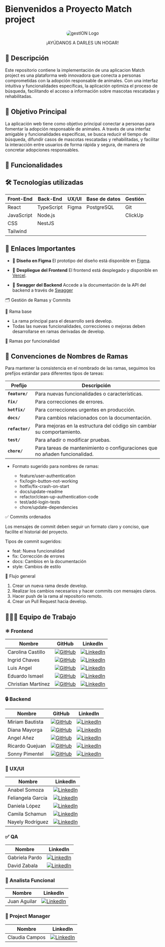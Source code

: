 # Bienvenidos a Proyecto Match project

  <p align="center">
    <img src="https://i.imgur.com/mtQDDC9.png" alt="gestION Logo"  style="border-radius: 10px;">
    <p align="center">¡AYÚDANOS A DARLES UN HOGAR!</p>
  </p>

## 📄 Descripción

Este repositorio contiene la implementación de una aplicacion Match project es una plataforma web innovadora que conecta a personas comprometidas con la adopción responsable de animales. Con una interfaz intuitiva y funcionalidades específicas, la aplicación optimiza el proceso de búsqueda, facilitando el acceso a información sobre mascotas rescatadas y rehabilitadas.

## 🎯 Objetivo Principal

La aplicación web tiene como objetivo principal conectar a personas
para fomentar la adopción responsable de animales. A través de una interfaz
amigable y funcionalidades específicas, se busca reducir el tiempo de búsqueda,
difundir casos de mascotas rescatadas y rehabilitadas, y facilitar la interacción
entre usuarios de forma rápida y segura, de manera de concretar adopciones
responsables.

## 🌟 Funcionalidades

## 🛠️ Tecnologías utilizadas

| **Front-End** | **Back-End** | **UX/UI** | **Base de datos** | **Gestión** |
| ------------- | ------------ | --------- | ----------------- | ----------- |
| React         | TypeScript   | Figma     | PostgreSQL        | Git         |
| JavaScript    | Node.js      |           |                   | ClickUp     |
| CSS           | NestJS       |           |                   |             |
| Tailwind      |              |           |                   |             |

## 🔗 Enlaces Importantes

- 🎨 **Diseño en Figma**
  El prototipo del diseño está disponible en [Figma](https://www.figma.com/design/dN3davcQ3IP9DaeAhdDiDM/PATAS-PIRQUE?node-id=256-358&p=f&t=GOCqtQvAxNCN418f-0).

- 🚀 **Despliegue del Frontend**
  El frontend está desplegado y disponible en [Vercel](https://match-adopcion-mascotas.vercel.app/).

- 📄 **Swagger del Backend**
  Accede a la documentación de la API del backend a través de [Swagger](https://match-project.onrender.com/api)

🗂️ Gestión de Ramas y Commits

🔀 Rama base

- La rama principal para el desarrollo será develop.
- Todas las nuevas funcionalidades, correcciones o mejoras deben desarrollarse en ramas derivadas de develop.

🌿 Ramas por funcionalidad

## 📌 Convenciones de Nombres de Ramas

Para mantener la consistencia en el nombrado de las ramas, seguimos los prefijos estándar para diferentes tipos de tareas:

| Prefijo         | Descripción                                                                 |
| --------------- | --------------------------------------------------------------------------- |
| **`feature/`**  | Para nuevas funcionalidades o características.                              |
| **`fix/`**      | Para correcciones de errores.                                               |
| **`hotfix/`**   | Para correcciones urgentes en producción.                                   |
| **`docs/`**     | Para cambios relacionados con la documentación.                             |
| **`refactor/`** | Para mejoras en la estructura del código sin cambiar su comportamiento.     |
| **`test/`**     | Para añadir o modificar pruebas.                                            |
| **`chore/`**    | Para tareas de mantenimiento o configuraciones que no añaden funcionalidad. |

- Formato sugerido para nombres de ramas:

  - feature/user-authentication
  - fix/login-button-not-working
  - hotfix/fix-crash-on-start
  - docs/update-readme
  - refactor/clean-up-authentication-code
  - test/add-login-tests
  - chore/update-dependencies

✅ Commits ordenados

Los mensajes de commit deben seguir un formato claro y conciso, que facilite el historial del proyecto.

Tipos de commit sugeridos:

- feat: Nueva funcionalidad
- fix: Corrección de errores
- docs: Cambios en la documentación
- style: Cambios de estilo

🔄 Flujo general

1. Crear un nueva rama desde develop.
2. Realizar los cambios necesarios y hacer commits con mensajes claros.
3. Hacer push de la rama al repositorio remoto.
4. Crear un Pull Request hacia develop.

## 🧑‍🤝‍🧑 Equipo de Trabajo

### ⚛️ Frontend

| Nombre             | GitHub                                                                                                                | LinkedIn                                                                                                                                            |
| ------------------ | --------------------------------------------------------------------------------------------------------------------- | --------------------------------------------------------------------------------------------------------------------------------------------------- |
| Carolina Castillo  | [![GitHub](https://img.shields.io/badge/GitHub-181717?logo=github&logoColor=white)](https://github.com/Carolina2024)  | [![LinkedIn](https://img.shields.io/badge/LinkedIn-0A66C2?logo=linkedin&logoColor=white)]()                                                         |
| Ingrid Chaves      | [![GitHub](https://img.shields.io/badge/GitHub-181717?logo=github&logoColor=white)](https://github.com/paochaves)     | [![LinkedIn](https://img.shields.io/badge/LinkedIn-0A66C2?logo=linkedin&logoColor=white)]()                                                         |
| Luis Angel         | [![GitHub](https://img.shields.io/badge/GitHub-181717?logo=github&logoColor=white)](https://github.com/LuiangDev)     | [![LinkedIn](https://img.shields.io/badge/LinkedIn-0A66C2?logo=linkedin&logoColor=white)]()                                                         |
| Eduardo Ismael     | [![GitHub](https://img.shields.io/badge/GitHub-181717?logo=github&logoColor=white)](https://github.com/Ismael-dev-v2) | [![LinkedIn](https://img.shields.io/badge/LinkedIn-0A66C2?logo=linkedin&logoColor=white)]()                                                         |
| Christian Martínez | [![GitHub](https://img.shields.io/badge/GitHub-181717?logo=github&logoColor=white)](https://github.com/Xhan88)        | [![LinkedIn](https://img.shields.io/badge/LinkedIn-0A66C2?logo=linkedin&logoColor=white)](https://www.linkedin.com/in/christianmartínezquezadapro/) |

### 🔒 Backend

| Nombre          | GitHub                                                                                                                | LinkedIn                                                                                                                                       |
| --------------- | --------------------------------------------------------------------------------------------------------------------- | ---------------------------------------------------------------------------------------------------------------------------------------------- |
| Miriam Bautista | [![GitHub](https://img.shields.io/badge/GitHub-181717?logo=github&logoColor=white)](https://github.com/anibau)        | [![LinkedIn](https://img.shields.io/badge/LinkedIn-0A66C2?logo=linkedin&logoColor=white)](https://www.linkedin.com/in/miriam-bautista-torres/) |
| Diana Mayorga   | [![GitHub](https://img.shields.io/badge/GitHub-181717?logo=github&logoColor=white)](https://github.com/diana180102)   | [![LinkedIn](https://img.shields.io/badge/LinkedIn-0A66C2?logo=linkedin&logoColor=white)]()                                                    |
| Angel Añez      | [![GitHub](https://img.shields.io/badge/GitHub-181717?logo=github&logoColor=white)](https://github.com/AngelAnez)     | [![LinkedIn](https://img.shields.io/badge/LinkedIn-0A66C2?logo=linkedin&logoColor=white)](https://www.linkedin.com/in/angel-anez/)             |
| Ricardo Quejuan | [![GitHub](https://img.shields.io/badge/GitHub-181717?logo=github&logoColor=white)](https://github.com/quejuan52)     | [![LinkedIn](https://img.shields.io/badge/LinkedIn-0A66C2?logo=linkedin&logoColor=white)]()                                                    |
| Sonny Pimentel  | [![GitHub](https://img.shields.io/badge/GitHub-181717?logo=github&logoColor=white)](https://github.com/spimentel1201) | [![LinkedIn](https://img.shields.io/badge/LinkedIn-0A66C2?logo=linkedin&logoColor=white)]()                                                    |

### 🎨 UX/UI

| Nombre            | LinkedIn                                                                                    |
| ----------------- | ------------------------------------------------------------------------------------------- |
| Anabel Somoza     | [![LinkedIn](https://img.shields.io/badge/LinkedIn-0A66C2?logo=linkedin&logoColor=white)]() |
| Feliangela García | [![LinkedIn](https://img.shields.io/badge/LinkedIn-0A66C2?logo=linkedin&logoColor=white)]() |
| Daniela López     | [![LinkedIn](https://img.shields.io/badge/LinkedIn-0A66C2?logo=linkedin&logoColor=white)]() |
| Camila Schamun    | [![LinkedIn](https://img.shields.io/badge/LinkedIn-0A66C2?logo=linkedin&logoColor=white)]() |
| Nayely Rodríguez  | [![LinkedIn](https://img.shields.io/badge/LinkedIn-0A66C2?logo=linkedin&logoColor=white)]() |

### ✅ QA

| Nombre         | LinkedIn                                                                                                                              |
| -------------- | ------------------------------------------------------------------------------------------------------------------------------------- |
| Gabriela Pardo | [![LinkedIn](https://img.shields.io/badge/LinkedIn-0A66C2?logo=linkedin&logoColor=white)]()                                           |
| David Zabala   | [![LinkedIn](https://img.shields.io/badge/LinkedIn-0A66C2?logo=linkedin&logoColor=white)](https://www.linkedin.com/in/davidstzabala/) |

### 📝 Analista Funcional

| Nombre       | LinkedIn                                                                                    |
| ------------ | ------------------------------------------------------------------------------------------- |
| Juan Aguilar | [![LinkedIn](https://img.shields.io/badge/LinkedIn-0A66C2?logo=linkedin&logoColor=white)]() |

### 🔔 Project Manager

| Nombre         | LinkedIn                                                                                    |
| -------------- | ------------------------------------------------------------------------------------------- |
| Claudia Campos | [![LinkedIn](https://img.shields.io/badge/LinkedIn-0A66C2?logo=linkedin&logoColor=white)]() |
